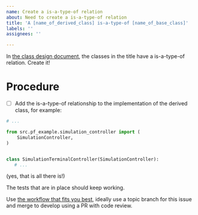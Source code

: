 ```yaml
---
name: Create a is-a-type-of relation
about: Need to create a is-a-type-of relation
title: 'A [name_of_derived_class] is-a-type-of [name_of_base_class]'
labels: ''
assignees: ''

---
```


In [the class design document](https://github.com/programming-formalisms/programming_formalisms_example_project/blob/main/design/class_diagram_richel.puml), the classes in the title
have a is-a-type-of relation. Create it!

# Procedure

 * [ ] Add the is-a-type-of relationship to the implementation
   of the derived class, for example:

```python
# ...

from src.pf_example.simulation_controller import (
    SimulationController,
)


class SimulationTerminalController(SimulationController):
   # ...
```

(yes, that is all there is!)

The tests that are in place should keep working.

Use [the workflow that fits you best](https://github.com/programming-formalisms/programming_formalisms_example_project/tree/main/workflow#github-workflows), 
ideally use a topic branch for this issue 
and merge to develop using a PR with code review.
